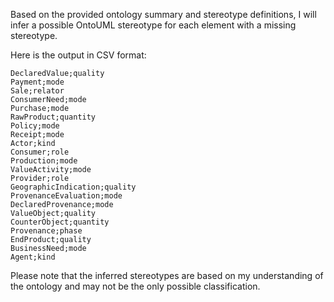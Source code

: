Based on the provided ontology summary and stereotype definitions, I will infer a possible OntoUML stereotype for each element with a missing stereotype.

Here is the output in CSV format:
```
DeclaredValue;quality
Payment;mode
Sale;relator
ConsumerNeed;mode
Purchase;mode
RawProduct;quantity
Policy;mode
Receipt;mode
Actor;kind
Consumer;role
Production;mode
ValueActivity;mode
Provider;role
GeographicIndication;quality
ProvenanceEvaluation;mode
DeclaredProvenance;mode
ValueObject;quality
CounterObject;quantity
Provenance;phase
EndProduct;quality
BusinessNeed;mode
Agent;kind
```
Please note that the inferred stereotypes are based on my understanding of the ontology and may not be the only possible classification.